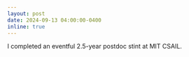 ```yaml
---
layout: post
date: 2024-09-13 04:00:00-0400
inline: true
---
```


I completed an eventful 2.5-year postdoc stint at MIT CSAIL.
